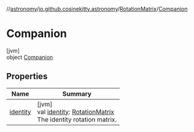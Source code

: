 //[astronomy](../../../../index.md)/[io.github.cosinekitty.astronomy](../../index.md)/[RotationMatrix](../index.md)/[Companion](index.md)

# Companion

[jvm]\
object [Companion](index.md)

## Properties

| Name | Summary |
|---|---|
| [identity](identity.md) | [jvm]<br>val [identity](identity.md): [RotationMatrix](../index.md)<br>The identity rotation matrix. |

